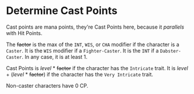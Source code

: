 
<!-- PAGE UNBREAK -->

# Determine Cast Points

Cast points are mana points, they're Cast Points here, because it _parallels_ with Hit Points.

The ~~factor~~ is the max of the `INT`, `WIS`, or `CHA` modifier if the character is a `Caster`. It is the `WIS` modifier if a `Fighter-Caster`. It is the `INT` if a `Dabster-Caster`. In any case, it is at least 1.

Cast Points is _level_ * ~~factor~~ if the character has the `Intricate` trait. It is _level_ + (_level_ * ~~factor~~) if the character has the `Very Intricate` trait.

Non-caster characters have 0 CP.

